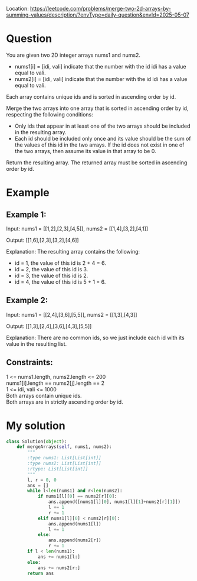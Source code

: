 Location: https://leetcode.com/problems/merge-two-2d-arrays-by-summing-values/description/?envType=daily-question&envId=2025-05-07
# Question
You are given two 2D integer arrays nums1 and nums2.

- nums1[i] = [idi, vali] indicate that the number with the id idi has a value equal to vali.
- nums2[i] = [idi, vali] indicate that the number with the id idi has a value equal to vali.

Each array contains unique ids and is sorted in ascending order by id.

Merge the two arrays into one array that is sorted in ascending order by id, respecting the following conditions:

- Only ids that appear in at least one of the two arrays should be included in the resulting array.
- Each id should be included only once and its value should be the sum of the values of this id in the two arrays. If the id does not exist in one of the two arrays, then assume its value in that array to be 0.

Return the resulting array. The returned array must be sorted in ascending order by id.

 
# Example

## Example 1:

Input: nums1 = [[1,2],[2,3],[4,5]], nums2 = [[1,4],[3,2],[4,1]]

Output: [[1,6],[2,3],[3,2],[4,6]]

Explanation: The resulting array contains the following:
- id = 1, the value of this id is 2 + 4 = 6.
- id = 2, the value of this id is 3.
- id = 3, the value of this id is 2.
- id = 4, the value of this id is 5 + 1 = 6.

## Example 2:

Input: nums1 = [[2,4],[3,6],[5,5]], nums2 = [[1,3],[4,3]]

Output: [[1,3],[2,4],[3,6],[4,3],[5,5]]

Explanation: There are no common ids, so we just include each id with its value in the resulting list.

## Constraints:

1 <= nums1.length, nums2.length <= 200\
nums1[i].length == nums2[j].length == 2\
1 <= idi, vali <= 1000\
Both arrays contain unique ids.\
Both arrays are in strictly ascending order by id.
 

# My solution 
```python
class Solution(object):
    def mergeArrays(self, nums1, nums2):
        """
        :type nums1: List[List[int]]
        :type nums2: List[List[int]]
        :rtype: List[List[int]]
        """
        l, r = 0, 0
        ans = []
        while l<len(nums1) and r<len(nums2):
            if nums1[l][0] == nums2[r][0]:
                ans.append([nums1[l][0], nums1[l][1]+nums2[r][1]])
                l += 1
                r += 1
            elif nums1[l][0] < nums2[r][0]:
                ans.append(nums1[l])
                l += 1
            else:
                ans.append(nums2[r])
                r += 1
        if l < len(nums1):
            ans += nums1[l:]
        else:
            ans += nums2[r:]
        return ans
```

